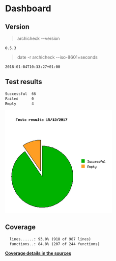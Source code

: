 Dashboard
=========

Version
-------
> archicheck --version

```
0.5.3
```

> date -r archicheck --iso-8601=seconds

```
2018-01-04T10:33:27+01:00
```

Test results
------------
```
Successful  66
Failed      0
Empty       4
```
![](tests.png)

Coverage
--------

```
  lines......: 93.0% (918 of 987 lines)
  functions..: 84.8% (207 of 244 functions)
```

[**Coverage details in the sources**](http://lionel.draghi.free.fr/Archicheck/lcov/home/lionel/Proj/Archicheck/Src/index-sort-f.html)

